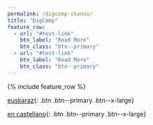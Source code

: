 ```yaml
---
permalink: /digcomp-ikanos/
title: "DigComp"
feature_row:
  - url: "#test-link"
    btn_label: "Read More"
    btn_class: "btn--primary"
  - url: "#test-link"
    btn_label: "Read More"
    btn_class: "btn--primary"
---
```


{% include feature_row %}


[euskaraz](#link){: .btn .btn--primary .btn--x-large}

[en castellano](#link){: .btn .btn--primary .btn--x-large}